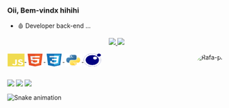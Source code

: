 ### Oii, Bem-vindx hihihi

- 🩸 Developer back-end ...

<div align="center">
  <a href="https://github.com/kaahs2">
  <img height="180em" src="https://github-readme-stats.vercel.app/api?username=kaahs2&show_icons=true&theme=tokyonight&include_all_commits=true&count_private=true"/>
  <img height="180em" src="https://github-readme-stats.vercel.app/api/top-langs/?username=kaahs2&layout=compact&langs_count=7&theme=tokyonight"/>
</div>
  
  <div style="display: inline_block"><br>
  <img align="center" alt="Rafa-Js" height="30" width="40" src="https://raw.githubusercontent.com/devicons/devicon/master/icons/javascript/javascript-plain.svg">
  <img align="center" alt="Rafa-HTML" height="30" width="40" src="https://raw.githubusercontent.com/devicons/devicon/master/icons/html5/html5-original.svg">
  <img align="center" alt="Rafa-CSS" height="30" width="40" src="https://raw.githubusercontent.com/devicons/devicon/master/icons/css3/css3-original.svg">
  <img align="center" alt="Rafa-Python" height="30" width="40" src="https://raw.githubusercontent.com/devicons/devicon/master/icons/python/python-original.svg">
  <img align="center" alt="Rafa-Lua" height="30" width="40" src="https://raw.githubusercontent.com/devicons/devicon/master/icons/lua/lua-plain.svg">
  <img align="right" alt="Rafa-pic" height="150" style="border-radius:50px;" src="https://cdn.discordapp.com/attachments/898568378858500118/966513202571649034/New_Project_14_783818B.gif?width=676&height=676">
</div>
    
  ##
  
  <div>
    
  <a href="https://instagram.com/kaah_znll" target="_blank"><img src="https://img.shields.io/badge/-Instagram-%23E4405F?style=for-the-badge&logo=instagram&logoColor=white" target="_blank"></a>
 <a href="https://discord.gg/kpzZmYuCQp" target="_blank"><img src="https://img.shields.io/badge/Discord-7289DA?style=for-the-badge&logo=discord&logoColor=white" target="_blank"></a> 
  <a href = "mailto:conttatok4ziin@gmail.com"><img src="https://img.shields.io/badge/-Gmail-%23333?style=for-the-badge&logo=gmail&logoColor=white" target="_blank"></a>
    
![Snake animation](https://github.com/kaahs2/kaahs2/blob/output/github-contribution-grid-snake.svg)

  </div>

